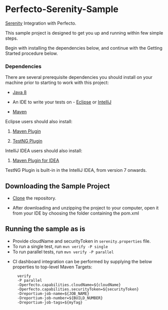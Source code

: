 # Perfecto-Serenity-Sample

[Serenity](http://www.thucydides.info/docs/serenity/) Integration with Perfecto.

This sample project is designed to get you up and running within few simple steps.

Begin with installing the dependencies below, and continue with the Getting Started procedure below.

### Dependencies
There are several prerequisite dependencies you should install on your machine prior to starting to work with this project:

* [Java 8](http://www.oracle.com/technetwork/java/javase/downloads/jdk8-downloads-2133151.html)

* An IDE to write your tests on - [Eclipse](http://www.eclipse.org/downloads/packages/eclipse-ide-java-developers/marsr) or [IntelliJ](https://www.jetbrains.com/idea/download/#)

* [Maven](https://maven.apache.org/)

Eclipse users should also install:

1. [Maven Plugin](http://marketplace.eclipse.org/content/m2e-connector-maven-dependency-plugin)

2. [TestNG Plugin](http://testng.org/doc/download.html)


IntelliJ IDEA users should also install:

1. [Maven Plugin for IDEA](https://plugins.jetbrains.com/plugin/1166)

TestNG Plugin is built-in in the IntelliJ IDEA, from version 7 onwards.

## Downloading the Sample Project

* [Clone](https://github.com/PerfectoMobileSA/Perfecto-Serenity-Sample.git) the repository.

* After downloading and unzipping the project to your computer, open it from your IDE by choosing the folder containing the pom.xml 


## Running the sample as is
- Provide cloudName and securityToken in `serenity.properties` file.
- To run a single test, run `mvn verify -P single`
- To run parallel tests, run `mvn verify -P parallel`

* CI dashboard integration can be performed by supplying the below properties to top-level Maven Targets:

		verify 
		-P parallel 
		-Dperfecto.capabilities.cloudName=${cloudName}
		-Dperfecto.capabilities.securityToken=${securityToken}
		-Dreportium-job-name=${JOB_NAME} 
		-Dreportium-job-number=${BUILD_NUMBER} 
		-Dreportium-job-tags=${myTag}




